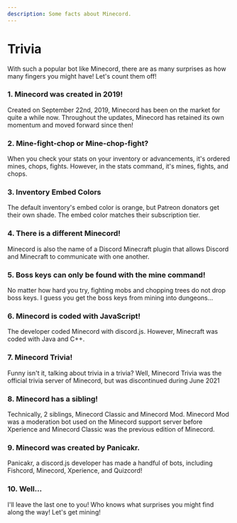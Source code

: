 ```yaml
---
description: Some facts about Minecord.
---
```


# Trivia

With such a popular bot like Minecord, there are as many surprises as how many fingers you might have! Let's count them off!

### 1. Minecord was created in 2019!

Created on September 22nd, 2019, Minecord has been on the market for quite a while now. Throughout the updates, Minecord has retained its own momentum and moved forward since then!

### 2. Mine-fight-chop or Mine-chop-fight?

When you check your stats on your inventory or advancements, it's ordered mines, chops, fights. However, in the stats command, it's mines, fights, and chops.

### 3. Inventory Embed Colors

The default inventory's embed color is orange, but Patreon donators get their own shade. The embed color matches their subscription tier.

### 4. There is a different Minecord!

Minecord is also the name of a Discord Minecraft plugin that allows Discord and Minecraft to communicate with one another.

### 5. Boss keys can only be found with the mine command!

No matter how hard you try, fighting mobs and chopping trees do not drop boss keys. I guess you get the boss keys from mining into dungeons...

### 6. Minecord is coded with JavaScript!

The developer coded Minecord with discord.js. However, Minecraft was coded with Java and C++.

### 7. Minecord Trivia!

Funny isn't it, talking about trivia in a trivia? Well, Minecord Trivia was the official trivia server of Minecord, but was discontinued during June 2021

### 8. Minecord has a sibling!

Technically, 2 siblings, Minecord Classic and Minecord Mod. Minecord Mod was a moderation bot used on the Minecord support server before Xperience and Minecord Classic was the previous edition of Minecord.

### 9. Minecord was created by Panicakr.

Panicakr, a discord.js developer has made a handful of bots, including Fishcord, Minecord, Xperience, and Quizcord!

### 10. Well...

I'll leave the last one to you! Who knows what surprises you might find along the way! Let's get mining!
